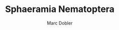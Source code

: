 ---
layout: layouts/post-animal.njk
title: "Sphaeramia Nematoptera"
excerpt: 
tags:
    - Amphiprion
    - Nano Reef tank
color: yellow
author:
- Marc Dobler
meta: "Here the description of the article"
image: img/fish/sphaeramia-nematoptera.jpg

parameter:
    geography: 
    temp:
    ph:
    size:
    volume: 20G
---